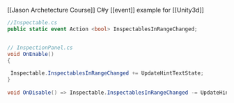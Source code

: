 [[Jason Archetecture Course]] 
C#y [[event]] example for [[Unity3d]]
```C#
//Inspectable.cs
public static event Action <bool> InspectablesInRangeChanged;


// InspectionPanel.cs
void OnEnable()  
{ 
 
 Inspectable.InspectablesInRangeChanged += UpdateHintTextState;  
}  
  
void OnDisable() => Inspectable.InspectablesInRangeChanged -= UpdateHintTextState;
